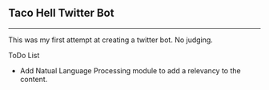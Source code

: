 ## Taco Hell Twitter Bot
------------------------
This was my first attempt at creating a twitter bot. No judging.

ToDo List
- Add Natual Language Processing module to add a relevancy to the content.